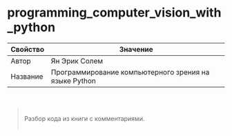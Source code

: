# programming_computer_vision_with_python

Свойство | Значение
-|-
Автор | Ян Эрик Солем
Название | Программирование компьютерного зрения на языке Python

<br>

><br>
>Разбор кода из книги с комментариями.
><br><br>